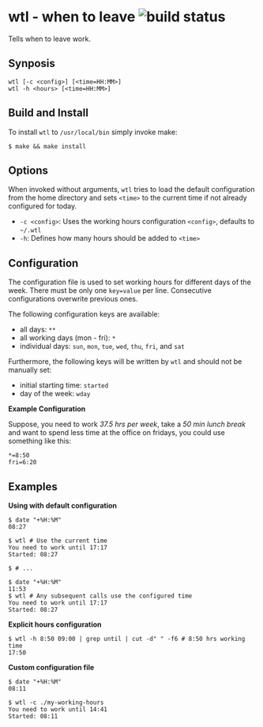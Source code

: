 # wtl - when to leave ![build status](https://travis-ci.com/jazzschmidt/wtl.svg?branch=master "Build status")
Tells when to leave work.

## Synposis
```lang-bash
wtl [-c <config>] [<time=HH:MM>]
wtl -h <hours> [<time=HH:MM>]
```

## Build and Install
To install `wtl` to `/usr/local/bin` simply invoke make:

```lang-bash
$ make && make install
```

## Options
When invoked without arguments, `wtl` tries to load the default configuration
from the home directory and sets `<time>` to the current time if not already
configured for today.

- `-c <config>`: Uses the working hours configuration `<config>`,
  defaults to `~/.wtl`
- `-h`: Defines how many hours should be added to `<time>`

## Configuration
The configuration file is used to set working hours for different days of the
week. There must be only one `key=value` per line. Consecutive configurations
overwrite previous ones.

The following configuration keys are available:
- all days: `**`
- all working days (mon - fri): `*`
- individual days: `sun`, `mon`, `tue`, `wed`, `thu`, `fri`, and `sat`

Furthermore, the following keys will be written by `wtl` and should not be
manually set:
- initial starting time: `started`
- day of the week: `wday`

**Example Configuration**

Suppose, you need to work *37.5 hrs per week*, take a *50 min lunch break*
and want to spend less time at the office on fridays, you could use something
like this:

```
*=8:50
fri=6:20
```

## Examples
**Using with default configuration**
```lang-bash
$ date "+%H:%M"
08:27

$ wtl # Use the current time
You need to work until 17:17
Started: 08:27

$ # ...

$ date "+%H:%M"
11:53
$ wtl # Any subsequent calls use the configured time
You need to work until 17:17
Started: 08:27
```

**Explicit hours configuration**
```lang-bash
$ wtl -h 8:50 09:00 | grep until | cut -d" " -f6 # 8:50 hrs working time
17:50
```

**Custom configuration file**
```lang-bash
$ date "+%H:%M"
08:11

$ wtl -c ./my-working-hours
You need to work until 14:41
Started: 08:11
```
